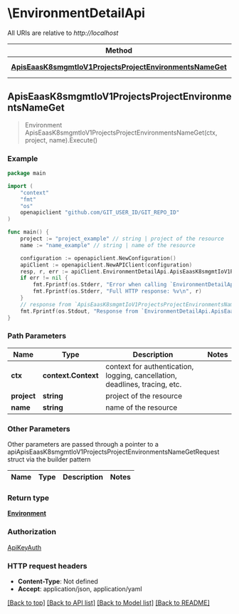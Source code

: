# \EnvironmentDetailApi

All URIs are relative to *http://localhost*

Method | HTTP request | Description
------------- | ------------- | -------------
[**ApisEaasK8smgmtIoV1ProjectsProjectEnvironmentsNameGet**](EnvironmentDetailApi.md#ApisEaasK8smgmtIoV1ProjectsProjectEnvironmentsNameGet) | **Get** /apis/eaas.k8smgmt.io/v1/projects/{project}/environments/{name} | 



## ApisEaasK8smgmtIoV1ProjectsProjectEnvironmentsNameGet

> Environment ApisEaasK8smgmtIoV1ProjectsProjectEnvironmentsNameGet(ctx, project, name).Execute()





### Example

```go
package main

import (
    "context"
    "fmt"
    "os"
    openapiclient "github.com/GIT_USER_ID/GIT_REPO_ID"
)

func main() {
    project := "project_example" // string | project of the resource
    name := "name_example" // string | name of the resource

    configuration := openapiclient.NewConfiguration()
    apiClient := openapiclient.NewAPIClient(configuration)
    resp, r, err := apiClient.EnvironmentDetailApi.ApisEaasK8smgmtIoV1ProjectsProjectEnvironmentsNameGet(context.Background(), project, name).Execute()
    if err != nil {
        fmt.Fprintf(os.Stderr, "Error when calling `EnvironmentDetailApi.ApisEaasK8smgmtIoV1ProjectsProjectEnvironmentsNameGet``: %v\n", err)
        fmt.Fprintf(os.Stderr, "Full HTTP response: %v\n", r)
    }
    // response from `ApisEaasK8smgmtIoV1ProjectsProjectEnvironmentsNameGet`: Environment
    fmt.Fprintf(os.Stdout, "Response from `EnvironmentDetailApi.ApisEaasK8smgmtIoV1ProjectsProjectEnvironmentsNameGet`: %v\n", resp)
}
```

### Path Parameters


Name | Type | Description  | Notes
------------- | ------------- | ------------- | -------------
**ctx** | **context.Context** | context for authentication, logging, cancellation, deadlines, tracing, etc.
**project** | **string** | project of the resource | 
**name** | **string** | name of the resource | 

### Other Parameters

Other parameters are passed through a pointer to a apiApisEaasK8smgmtIoV1ProjectsProjectEnvironmentsNameGetRequest struct via the builder pattern


Name | Type | Description  | Notes
------------- | ------------- | ------------- | -------------



### Return type

[**Environment**](Environment.md)

### Authorization

[ApiKeyAuth](../README.md#ApiKeyAuth)

### HTTP request headers

- **Content-Type**: Not defined
- **Accept**: application/json, application/yaml

[[Back to top]](#) [[Back to API list]](../README.md#documentation-for-api-endpoints)
[[Back to Model list]](../README.md#documentation-for-models)
[[Back to README]](../README.md)

